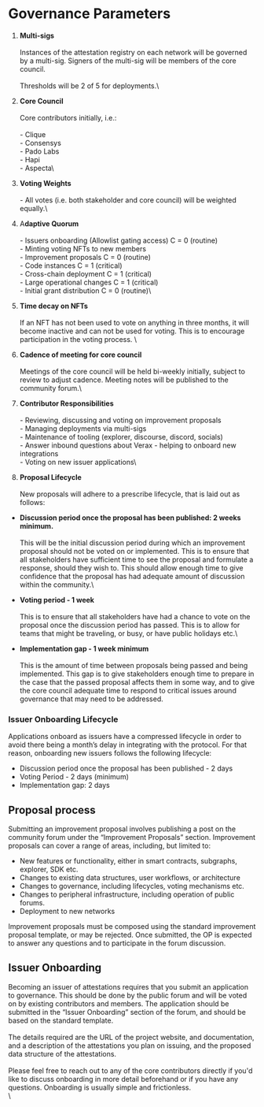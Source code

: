 # Governance Parameters

1. **Multi-sigs**\
   \
   Instances of the attestation registry on each network will be governed by a multi-sig. Signers of the multi-sig will
   be members of the core council.\
   \
   Thresholds will be 2 of 5 for deployments.\

2. **Core Council**\
   \
   Core contributors initially, i.e.:\
   \
   &#x20; \- Clique\
   &#x20; \- Consensys\
   &#x20; \- Pado Labs\
   &#x20; \- Hapi\
   &#x20; \- Aspecta\

3. **Voting Weights**\
   \
   &#x20; \- All votes (i.e. both stakeholder and core council) will be weighted equally.\

4. A**daptive Quorum**\
   \
   &#x20; \- Issuers onboarding (Allowlist gating access) C = 0  (routine)\
   &#x20; \- Minting voting NFTs to new members\
   &#x20; \- Improvement proposals C = 0  (routine)\
   &#x20; \- Code instances C = 1  (critical)\
   &#x20; \- Cross-chain deployment C = 1  (critical)\
   &#x20; \- Large operational changes C = 1  (critical)\
   &#x20; \- Initial grant distribution C = 0  (routine)\

5. **Time decay on NFTs**\
   \
   If an NFT has not been used to vote on anything in three months, it will become inactive and can not be used for
   voting. This is to encourage participation in the voting process. \

6. **Cadence of meeting for core council**\
   \
   Meetings of the core council will be held bi-weekly initially, subject to review to adjust cadence. Meeting notes
   will be published to the community forum.\

7. **Contributor Responsibilities**\
   \
   &#x20; \- Reviewing, discussing and voting on improvement proposals\
   &#x20; \- Managing deployments via multi-sigs\
   &#x20; \- Maintenance of tooling (explorer, discourse, discord, socials)\
   &#x20; \- Answer inbound questions about Verax - helping to onboard new integrations\
   &#x20; \- Voting on new issuer applications\

8. **Proposal Lifecycle**\
   \
   New proposals will adhere to a prescribe lifecycle, that is laid out as follows:

* **Discussion period once the proposal has been published: 2 weeks minimum.**\
  \
  This will be the initial discussion period during which an improvement proposal should not be voted on or implemented.
  This is to ensure that all stakeholders have sufficient time to see the proposal and formulate a response, should they
  wish to. This should allow enough time to give confidence that the proposal has had adequate amount of discussion
  within the community.\

* **Voting period - 1 week**\
  \
  This is to ensure that all stakeholders have had a chance to vote on the proposal once the discussion period has
  passed. This is to allow for teams that might be traveling, or busy, or have public holidays etc.\

* **Implementation gap - 1 week minimum**\
  \
  This is the amount of time between proposals being passed and being implemented. This gap is to give stakeholders
  enough time to prepare in the case that the passed proposal affects them in some way, and to give the core council
  adequate time to respond to critical issues around governance that may need to be addressed.

### Issuer Onboarding Lifecycle

Applications onboard as issuers have a compressed lifecycle in order to avoid there being a month’s delay in integrating
with the protocol. For that reason, onboarding new issuers follows the following lifecycle:

* Discussion period once the proposal has been published - 2 days
* Voting Period - 2 days (minimum)
* Implementation gap: 2 days

## Proposal process

Submitting an improvement proposal involves publishing a post on the community forum under the “Improvement Proposals”
section. Improvement proposals can cover a range of areas, including, but limited to:

* New features or functionality, either in smart contracts, subgraphs, explorer, SDK etc.
* Changes to existing data structures, user workflows, or architecture
* Changes to governance, including lifecycles, voting mechanisms etc.
* Changes to peripheral infrastructure, including operation of public forums.
* Deployment to new networks

Improvement proposals must be composed using the standard improvement proposal template, or may be rejected. Once
submitted, the OP is expected to answer any questions and to participate in the forum discussion.

## Issuer Onboarding

Becoming an issuer of attestations requires that you submit an application to governance. This should be done by the
public forum and will be voted on by existing contributors and members. The application should be submitted in the
“Issuer Onboarding” section of the forum, and should be based on the standard template.\
\
The details required are the URL of the project website, and documentation, and a description of the attestations you
plan on issuing, and the proposed data structure of the attestations.\
\
Please feel free to reach out to any of the core contributors directly if you'd like to discuss onboarding in more
detail beforehand or if you have any questions. Onboarding is usually simple and frictionless.\
\
